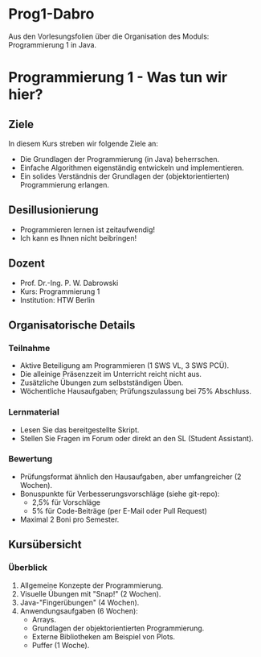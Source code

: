 # Prog1-Dabro

Aus den Vorlesungsfolien über die Organisation des Moduls: Programmierung 1 in Java.

# Programmierung 1 - Was tun wir hier?

## Ziele
In diesem Kurs streben wir folgende Ziele an:

- Die Grundlagen der Programmierung (in Java) beherrschen.
- Einfache Algorithmen eigenständig entwickeln und implementieren.
- Ein solides Verständnis der Grundlagen der (objektorientierten) Programmierung erlangen.

## Desillusionierung
- Programmieren lernen ist zeitaufwendig!
- Ich kann es Ihnen nicht beibringen!

## Dozent
- Prof. Dr.-Ing. P. W. Dabrowski
- Kurs: Programmierung 1
- Institution: HTW Berlin

## Organisatorische Details
### Teilnahme
- Aktive Beteiligung am Programmieren (1 SWS VL, 3 SWS PCÜ).
- Die alleinige Präsenzzeit im Unterricht reicht nicht aus.
- Zusätzliche Übungen zum selbstständigen Üben.
- Wöchentliche Hausaufgaben; Prüfungszulassung bei 75% Abschluss.

### Lernmaterial
- Lesen Sie das bereitgestellte Skript.
- Stellen Sie Fragen im Forum oder direkt an den SL (Student Assistant).

### Bewertung
- Prüfungsformat ähnlich den Hausaufgaben, aber umfangreicher (2 Wochen).
- Bonuspunkte für Verbesserungsvorschläge (siehe git-repo):
  - 2,5% für Vorschläge
  - 5% für Code-Beiträge (per E-Mail oder Pull Request)
- Maximal 2 Boni pro Semester.

## Kursübersicht
### Überblick
1. Allgemeine Konzepte der Programmierung.
2. Visuelle Übungen mit "Snap!" (2 Wochen).
3. Java-"Fingerübungen" (4 Wochen).
4. Anwendungsaufgaben (6 Wochen):
   - Arrays.
   - Grundlagen der objektorientierten Programmierung.
   - Externe Bibliotheken am Beispiel von Plots.
   - Puffer (1 Woche).

